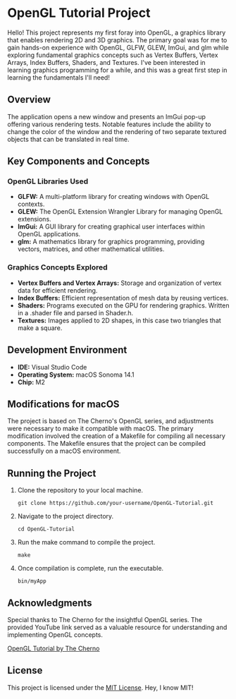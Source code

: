 # OpenGL Tutorial Project

Hello! This project represents my first foray into OpenGL, a graphics library that enables rendering 2D and 3D graphics. 
The primary goal was for me to gain hands-on experience with OpenGL, GLFW, GLEW, ImGui, and glm while exploring fundamental
graphics concepts such as Vertex Buffers, Vertex Arrays, Index Buffers, Shaders, and Textures. I've been interested in learning
graphics programming for a while, and this was a great first step in learning the fundamentals I'll need!

## Overview

The application opens a new window and presents an ImGui pop-up offering various rendering tests. Notable features include
the ability to change the color of the window and the rendering of two separate textured objects that can be translated in 
real time.

## Key Components and Concepts

### OpenGL Libraries Used

- **GLFW:** A multi-platform library for creating windows with OpenGL contexts.
- **GLEW:** The OpenGL Extension Wrangler Library for managing OpenGL extensions.
- **ImGui:** A GUI library for creating graphical user interfaces within OpenGL applications.
- **glm:** A mathematics library for graphics programming, providing vectors, matrices, and other mathematical utilities.

### Graphics Concepts Explored

- **Vertex Buffers and Vertex Arrays:** Storage and organization of vertex data for efficient rendering.
- **Index Buffers:** Efficient representation of mesh data by reusing vertices.
- **Shaders:** Programs executed on the GPU for rendering graphics. Written in a .shader file and parsed in Shader.h.
- **Textures:** Images applied to 2D shapes, in this case two triangles that make a square.

## Development Environment

- **IDE:** Visual Studio Code
- **Operating System:** macOS Sonoma 14.1
- **Chip:** M2

## Modifications for macOS

The project is based on The Cherno's OpenGL series, and adjustments were necessary to make it compatible with macOS. 
The primary modification involved the creation of a Makefile for compiling all necessary components. The Makefile 
ensures that the project can be compiled successfully on a macOS environment.

## Running the Project

1. Clone the repository to your local machine.
   ```
   git clone https://github.com/your-username/OpenGL-Tutorial.git
   ```

2. Navigate to the project directory.
   ```
   cd OpenGL-Tutorial
   ```

3. Run the make command to compile the project.
   ```
   make
   ```

4. Once compilation is complete, run the executable.
   ```
   bin/myApp
   ```

## Acknowledgments

Special thanks to The Cherno for the insightful OpenGL series. The provided YouTube link served as a valuable 
resource for understanding and implementing OpenGL concepts.

[OpenGL Tutorial by The Cherno](https://youtu.be/W3gAzLwfIP0?si=amFZU2QVf2hMOfmy)

## License

This project is licensed under the [MIT License](LICENSE.md). Hey, I know MIT!
